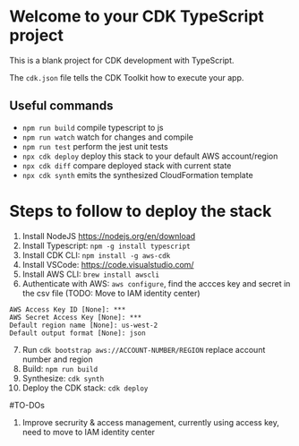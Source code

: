 # Welcome to your CDK TypeScript project

This is a blank project for CDK development with TypeScript.

The `cdk.json` file tells the CDK Toolkit how to execute your app.

## Useful commands

* `npm run build`   compile typescript to js
* `npm run watch`   watch for changes and compile
* `npm run test`    perform the jest unit tests
* `npx cdk deploy`  deploy this stack to your default AWS account/region
* `npx cdk diff`    compare deployed stack with current state
* `npx cdk synth`   emits the synthesized CloudFormation template


# Steps to follow to deploy the stack
1. Install NodeJS https://nodejs.org/en/download
2. Install Typescript: `npm -g install typescript`
3. Install CDK CLI: `npm install -g aws-cdk`
4. Install VSCode: https://code.visualstudio.com/
5. Install AWS CLI: `brew install awscli`
6. Authenticate with AWS: `aws configure`, find the accces key and secret in the csv file (TODO: Move to IAM identity center)
```
AWS Access Key ID [None]: ***
AWS Secret Access Key [None]: ***
Default region name [None]: us-west-2
Default output format [None]: json
```
7. Run `cdk bootstrap aws://ACCOUNT-NUMBER/REGION` replace account number and region
8. Build: `npm run build`
9. Synthesize: `cdk synth`
10. Deploy the CDK stack: `cdk deploy`




#TO-DOs
1. Improve secrurity & access management, currently using access key, need to move to IAM identity center
